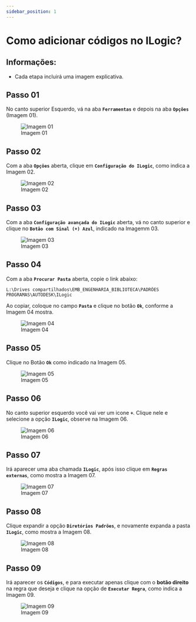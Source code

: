 ```yaml
---
sidebar_position: 1
---
```


# Como adicionar códigos no ILogic?

## Informações:
- Cada etapa incluirá uma imagem explicativa.

## Passo 01
No canto superior Esquerdo, vá na aba **``Ferramentas``** e depois na aba **``Opções``** (Imagem 01).

<figure>
    <img src="/img/inventor/ilogic/como-adicionar-codigos-no-ilogic/img01.png" alt="Imagem 01" />
    <figcaption>Imagem 01</figcaption>
</figure>

## Passo 02
Com a aba **``Opções``** aberta, clique em **``Configuração do ILogic``**, como indica a Imagem 02.

<figure>
    <img src="/img/inventor/ilogic/como-adicionar-codigos-no-ilogic/img02.png" alt="Imagem 02" />
    <figcaption>Imagem 02</figcaption>
</figure>

## Passo 03
Com a aba **``Configuração avançada do ILogic``** aberta, vá no canto superior e clique no **``Botão com Sinal (+) Azul``**, indicado na Imagemm 03.

<figure>
    <img src="/img/inventor/ilogic/como-adicionar-codigos-no-ilogic/img03.png" alt="Imagem 03" />
    <figcaption>Imagem 03</figcaption>
</figure>

## Passo 04
Com a aba **``Procurar Pasta``** aberta, copie o link abaixo:

```
L:\Drives compartilhados\EMB_ENGENHARIA_BIBLIOTECA\PADRÕES PROGRAMAS\AUTODESK\ILogic
```

Ao copiar, coloque no campo **``Pasta``** e clique no botão **``Ok``**, conforme a Imagem 04 mostra.

<figure>
    <img src="/img/inventor/ilogic/como-adicionar-codigos-no-ilogic/img04.png" alt="Imagem 04" />
    <figcaption>Imagem 04</figcaption>
</figure>

## Passo 05
Clique no Botão **``Ok``** como indicado na Imagem 05.

<figure>
    <img src="/img/inventor/ilogic/como-adicionar-codigos-no-ilogic/img05.png" alt="Imagem 05" />
    <figcaption>Imagem 05</figcaption>
</figure>

## Passo 06
No canto superior esquerdo você vai ver um icone **``+``**. Clique nele e selecione a opção **``ILogic``**, observe na Imagem 06.

<figure>
    <img src="/img/inventor/ilogic/como-adicionar-codigos-no-ilogic/img06.png" alt="Imagem 06" />
    <figcaption>Imagem 06</figcaption>
</figure>

## Passo 07
Irá aparecer uma aba chamada **``ILogic``**, após isso clique em **``Regras externas``**, como mostra a Imagem 07.

<figure>
    <img src="/img/inventor/ilogic/como-adicionar-codigos-no-ilogic/img07.png" alt="Imagem 07" />
    <figcaption>Imagem 07</figcaption>
</figure>

## Passo 08
Clique expandir a opção **``Diretórios Padrões``**,  e novamente expanda a pasta **``ILogic``**, como mostra a Imagem 08.

<figure>
    <img src="/img/inventor/ilogic/como-adicionar-codigos-no-ilogic/img08.png" alt="Imagem 08" />
    <figcaption>Imagem 08</figcaption>
</figure>

## Passo 09
Irá aparecer os **``Códigos``**, e para executar apenas clique com o **botão direito** na regra que deseja e clique na opção de **``Executar Regra``**, como indica a Imagem 09.

<figure>
    <img src="/img/inventor/ilogic/como-adicionar-codigos-no-ilogic/img09.png" alt="Imagem 09" />
    <figcaption>Imagem 09</figcaption>
</figure>